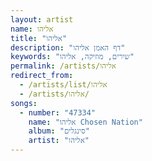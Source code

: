 ```yaml
---
layout: artist
name: אליהו
title: "אליהו"
description: "דף האמן אליהו"
keywords: "שירים, מוזיקה, אליהו"
permalink: /artists/אליהו
redirect_from:
  - /artists/list/אליהו
  - /artists/אליהו/
songs:
  - number: "47334"
    name: "אליהו Chosen Nation"
    album: "סינגלים"
    artist: "אליהו"
---
```

